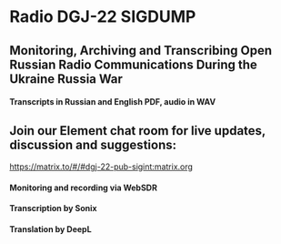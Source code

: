 # Radio DGJ-22 SIGDUMP

## Monitoring, Archiving and Transcribing Open Russian Radio Communications During the Ukraine Russia War

#### Transcripts in Russian and English PDF, audio in WAV

## Join our Element chat room for live updates, discussion and suggestions:

https://matrix.to/#/#dgj-22-pub-sigint:matrix.org

#### Monitoring and recording via WebSDR
#### Transcription by Sonix
#### Translation by DeepL
